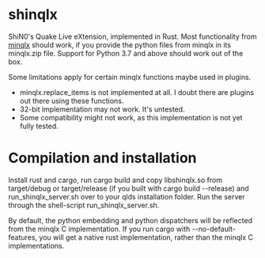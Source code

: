 # shinqlx
ShiN0's Quake Live eXtension, implemented in Rust. Most functionality from [minqlx](https://raw.githubusercontent.com/MinoMino/minqlx) should work, if you provide the python files from minqlx in its minqlx.zip file. Support for Python 3.7 and above should work out of the box.

Some limitations apply for certain minqlx functions maybe used in plugins.
* minqlx.replace_items is not implemented at all. I doubt there are plugins out there using these functions.
* 32-bit implementation may not work. It's untested.
* Some compatibility might not work, as this implementation is not yet fully tested.

# Compilation and installation
Install rust and cargo, run cargo build and copy libshinqlx.so from target/debug or target/release (if you built with cargo build --release) and run_shinqlx_server.sh over to your qlds installation folder. Run the server through the shell-script run_shinqlx_server.sh.

By default, the python embedding and python dispatchers will be reflected from the minqlx C implementation. If you run cargo with --no-default-features, you will get a native rust implementation, rather than the minqlx C implementations.
